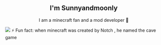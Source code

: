 
<h2 align="center">I'm <b>Sunnyandmoonly</b></h2>
<p align="center">
I am a minecraft fan and a mod developer 🧩
</p>

<img src="https://github-readme-stats.vercel.app/api/top-langs/?username=Sunnyandmoonly&hide_progress=true&theme=dark"/>
⚡ Fun fact: when minecraft was created by Notch , he named the cave game
<!--
**programmeurmedhedi3/programmeurmedhedi3** is a ✨ _special_ ✨ repository because its `README.md` (this file) appears on your GitHub profile.

Here are some ideas to get you started:

- 🔭 I’m currently working on ...
- 🌱 I’m currently learning ...
- 👯 I’m looking to collaborate on ...
- 🤔 I’m looking for help with ...
- 💬 Ask me about ...
- 📫 How to reach me: ...
- 😄 Pronouns: ...
- ⚡ Fun fact: ...
-->
